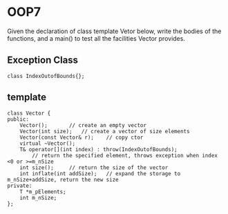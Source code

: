 # OOP7
Given the declaration of class template Vetor below, write the bodies of the functions, and a main() to test all the facilities Vector provides.

## Exception Class
	class IndexOutofBounds{};

## template 
	class Vector {
	public:
		Vector();		// create an empty vector
		Vector(int size);	// create a vector of size elements
		Vector(const Vector& r);	// copy ctor
		virtual ~Vector();
		T& operator[](int index) : throw(IndexOutofBounds);
			// return the specified element, throws exception when index <0 or >=m_nSize
		int size();		// return the size of the vector
		int inflate(int addSize);	// expand the storage to m_nSize+addSize, return the new size
	private:
		T *m_pElements;
		int m_nSize;
	};
